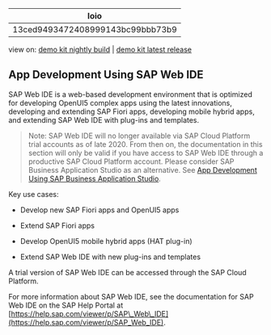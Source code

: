 <!-- loio13ced9493472408999143bc99bbb73b9 -->

| loio |
| -----|
| 13ced9493472408999143bc99bbb73b9 |

<div id="loio">

view on: [demo kit nightly build](https://openui5nightly.hana.ondemand.com/#/topic/13ced9493472408999143bc99bbb73b9) | [demo kit latest release](https://openui5.hana.ondemand.com/#/topic/13ced9493472408999143bc99bbb73b9)</div>

## App Development Using SAP Web IDE

SAP Web IDE is a web-based development environment that is optimized for developing OpenUI5 complex apps using the latest innovations, developing and extending SAP Fiori apps, developing mobile hybrid apps, and extending SAP Web IDE with plug-ins and templates.

> Note:
> SAP Web IDE will no longer available via SAP Cloud Platform trial accounts as of late 2020. From then on, the documentation in this section will only be valid if you have access to SAP Web IDE through a productive SAP Cloud Platform account. Please consider SAP Business Application Studio as an alternative. See [App Development Using SAP Business Application Studio](App_Development_Using_SAP_Business_Application_Studio_6bbad66.md).
> 
> 

Key use cases:

-   Develop new SAP Fiori apps and OpenUI5 apps

-   Extend SAP Fiori apps

-   Develop OpenUI5 mobile hybrid apps \(HAT plug-in\)

-   Extend SAP Web IDE with new plug-ins and templates


A trial version of SAP Web IDE can be accessed through the SAP Cloud Platform.

For more information about SAP Web IDE, see the documentation for SAP Web IDE on the SAP Help Portal at [https://help.sap.com/viewer/p/SAP\_Web\_IDE](https://help.sap.com/viewer/p/SAP_Web_IDE).

